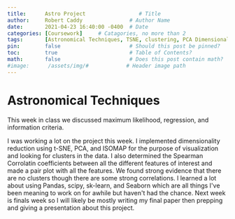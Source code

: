 ```yaml
---
title:      Astro Project                 # Title
author:     Robert Caddy               # Author Name
date:       2021-04-23 16:40:00 -0400  # Date
categories: [Coursework]     # Catagories, no more than 2
tags:       [Astronomical Techniques, TSNE, clustering, PCA Dimensionality Reduction] # Tags, any number
pin:        false                      # Should this post be pinned?
toc:        true                       # Table of Contents?
math:       false                      # Does this post contain math?
#image:      /assets/img/#            # Header image path
---
```


# Astronomical Techniques
This week in class we discussed maximum likelihood, regression, and information
criteria.

I was working a lot on the project this week. I implemented dimensionality
reduction using t-SNE, PCA, and ISOMAP for the purpose of visualization and
looking for clusters in the data. I also determined the Spearman Corrolatin
coefficients between all the different features of interest and made a pair plot
with all the features. We found strong evidence that there are no clusters
though there are some strong correlations. I learned a lot about using Pandas,
scipy, sk-learn, and Seaborn which are all things I've been meaning to work on
for awhile but haven't had the chance. Next week is finals week so I will likely
be mostly writing my final paper then prepping and giving a presentation about
this project.
